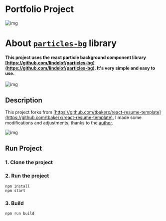 # Portfolio Project

![img](https://github.com/nordicgiant2/react-nice-resume/blob/master/public/images/img.jpg?raw=true)

# About [`particles-bg`](https://github.com/lindelof/particles-bg) library

#### This project uses the react particle background component library [https://github.com/lindelof/particles-bg](https://github.com/lindelof/particles-bg). It's very simple and easy to use.

![img](https://github.com/lindelof/particles-bg/raw/master/image/03.jpg?raw=true)

## Description

This project forks from [https://github.com/tbakerx/react-resume-template](https://github.com/tbakerx/react-resume-template), I made some modifications and adjustments, thanks to the [author](https://github.com/tbakerx).

![img](https://github.com/nordicgiant2/react-nice-resume/blob/master/public/images/img2.jpg?raw=true)

## Run Project

### 1. Clone the project

### 2. Run the project

```shell
npm install
npm start
```

### 3. Build

```shell
npm run build
```
